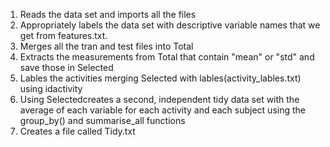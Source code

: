 1. Reads the data set and imports all the files
2. Appropriately labels the data set with descriptive variable names that we get from features.txt.
3. Merges all the tran and test files into Total
4. Extracts the measurements from Total that contain "mean" or "std" and save those in Selected
5. Lables the activities merging Selected with lables(activity_lables.txt) using idactivity
6. Using Selectedcreates a second, independent tidy data set with the average of each variable for each activity and each subject using the group_by() and summarise_all functions
7. Creates a file called Tidy.txt
